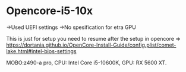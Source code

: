 # Opencore-i5-10x

->Used UEFI settings
->No spesification for etra GPU 

This is just for setup you need to resume after the setup in opencore => https://dortania.github.io/OpenCore-Install-Guide/config.plist/comet-lake.html#intel-bios-settings

MOBO:z490-a pro, CPU: Intel Core i5-10600K, GPU: RX 5600 XT.
